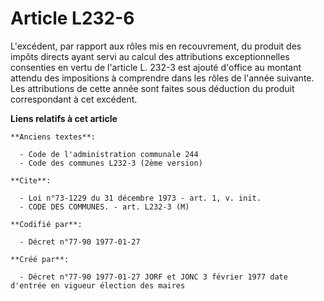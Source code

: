 # Article L232-6

L'excédent, par rapport aux rôles mis en recouvrement, du produit des impôts directs ayant servi au calcul des attributions
exceptionnelles consenties en vertu de l'article L. 232-3 est ajouté d'office au montant attendu des impositions à comprendre
dans les rôles de l'année suivante. Les attributions de cette année sont faites sous déduction du produit correspondant à cet
excédent.

**Liens relatifs à cet article**

	**Anciens textes**:

	  - Code de l'administration communale 244
	  - Code des communes L232-3 (2ème version)

	**Cite**:

	  - Loi n°73-1229 du 31 décembre 1973 - art. 1, v. init.
	  - CODE DES COMMUNES. - art. L232-3 (M)

	**Codifié par**:

	  - Décret n°77-90 1977-01-27

	**Créé par**:

	  - Décret n°77-90 1977-01-27 JORF et JONC 3 février 1977 date d'entrée en vigueur élection des maires
